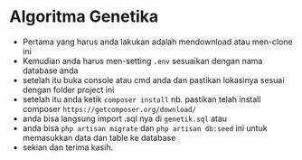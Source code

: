 # Algoritma Genetika

* Pertama yang harus anda lakukan adalah mendownload atau men-clone ini <br>
* Kemudian anda harus men-setting `.env` sesuaikan dengan nama database anda
* setelah itu buka console atau cmd anda dan pastikan lokasinya sesuai dengan folder project ini
* setelah itu anda ketik `composer install` 
	nb. pastikan telah install composer `https://getcomposer.org/download/`
* anda bisa langsung import .sql nya di `genetik.sql` atau 
* anda bisa `php artisan migrate` dan `php artisan db:seed` ini untuk memasukkan data dan table ke database
* sekian dan terima kasih.